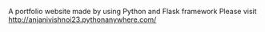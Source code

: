 A portfolio website made by using Python and Flask framework
Please visit  http://anjanivishnoi23.pythonanywhere.com/
